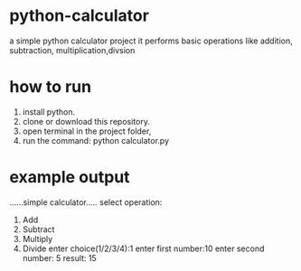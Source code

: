 # python-calculator
a simple python calculator project
it performs basic operations like addition, subtraction, multiplication,divsion

# how to run
1. install python.
2. clone or download this repository.
3. open terminal in the project folder,
4. run the command:
  python calculator.py

# example output
......simple calculator.....
select operation:
1. Add
2. Subtract
3. Multiply
4. Divide
enter choice(1/2/3/4):1
enter first number:10
enter second number: 5
result: 15 
